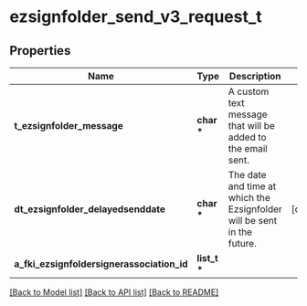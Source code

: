 # ezsignfolder_send_v3_request_t

## Properties
Name | Type | Description | Notes
------------ | ------------- | ------------- | -------------
**t_ezsignfolder_message** | **char \*** | A custom text message that will be added to the email sent. | 
**dt_ezsignfolder_delayedsenddate** | **char \*** | The date and time at which the Ezsignfolder will be sent in the future. | [optional] 
**a_fki_ezsignfoldersignerassociation_id** | **list_t \*** |  | 

[[Back to Model list]](../README.md#documentation-for-models) [[Back to API list]](../README.md#documentation-for-api-endpoints) [[Back to README]](../README.md)


